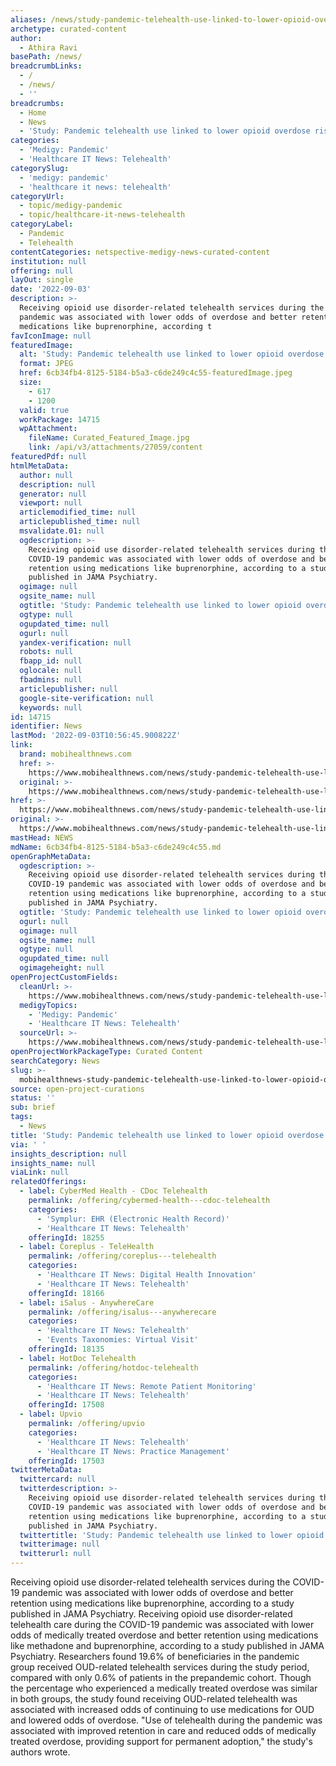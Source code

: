 ```yaml
---
aliases: /news/study-pandemic-telehealth-use-linked-to-lower-opioid-overdose-risk
archetype: curated-content
author:
  - Athira Ravi
basePath: /news/
breadcrumbLinks:
  - /
  - /news/
  - ''
breadcrumbs:
  - Home
  - News
  - 'Study: Pandemic telehealth use linked to lower opioid overdose risk'
categories:
  - 'Medigy: Pandemic'
  - 'Healthcare IT News: Telehealth'
categorySlug:
  - 'medigy: pandemic'
  - 'healthcare it news: telehealth'
categoryUrl:
  - topic/medigy-pandemic
  - topic/healthcare-it-news-telehealth
categoryLabel:
  - Pandemic
  - Telehealth
contentCategories: netspective-medigy-news-curated-content
institution: null
offering: null
layOut: single
date: '2022-09-03'
description: >-
  Receiving opioid use disorder-related telehealth services during the COVID-19
  pandemic was associated with lower odds of overdose and better retention using
  medications like buprenorphine, according t
favIconImage: null
featuredImage:
  alt: 'Study: Pandemic telehealth use linked to lower opioid overdose risk'
  format: JPEG
  href: 6cb34fb4-8125-5184-b5a3-c6de249c4c55-featuredImage.jpeg
  size:
    - 617
    - 1200
  valid: true
  workPackage: 14715
  wpAttachment:
    fileName: Curated_Featured_Image.jpg
    link: /api/v3/attachments/27059/content
featuredPdf: null
htmlMetaData:
  author: null
  description: null
  generator: null
  viewport: null
  articlemodified_time: null
  articlepublished_time: null
  msvalidate.01: null
  ogdescription: >-
    Receiving opioid use disorder-related telehealth services during the
    COVID-19 pandemic was associated with lower odds of overdose and better
    retention using medications like buprenorphine, according to a study
    published in JAMA Psychiatry.
  ogimage: null
  ogsite_name: null
  ogtitle: 'Study: Pandemic telehealth use linked to lower opioid overdose risk'
  ogtype: null
  ogupdated_time: null
  ogurl: null
  yandex-verification: null
  robots: null
  fbapp_id: null
  oglocale: null
  fbadmins: null
  articlepublisher: null
  google-site-verification: null
  keywords: null
id: 14715
identifier: News
lastMod: '2022-09-03T10:56:45.900822Z'
link:
  brand: mobihealthnews.com
  href: >-
    https://www.mobihealthnews.com/news/study-pandemic-telehealth-use-linked-lower-opioid-overdose-risk
  original: >-
    https://www.mobihealthnews.com/news/study-pandemic-telehealth-use-linked-lower-opioid-overdose-risk
href: >-
  https://www.mobihealthnews.com/news/study-pandemic-telehealth-use-linked-lower-opioid-overdose-risk
original: >-
  https://www.mobihealthnews.com/news/study-pandemic-telehealth-use-linked-lower-opioid-overdose-risk
mastHead: NEWS
mdName: 6cb34fb4-8125-5184-b5a3-c6de249c4c55.md
openGraphMetaData:
  ogdescription: >-
    Receiving opioid use disorder-related telehealth services during the
    COVID-19 pandemic was associated with lower odds of overdose and better
    retention using medications like buprenorphine, according to a study
    published in JAMA Psychiatry.
  ogtitle: 'Study: Pandemic telehealth use linked to lower opioid overdose risk'
  ogurl: null
  ogimage: null
  ogsite_name: null
  ogtype: null
  ogupdated_time: null
  ogimageheight: null
openProjectCustomFields:
  cleanUrl: >-
    https://www.mobihealthnews.com/news/study-pandemic-telehealth-use-linked-lower-opioid-overdose-risk
  medigyTopics:
    - 'Medigy: Pandemic'
    - 'Healthcare IT News: Telehealth'
  sourceUrl: >-
    https://www.mobihealthnews.com/news/study-pandemic-telehealth-use-linked-lower-opioid-overdose-risk
openProjectWorkPackageType: Curated Content
searchCategory: News
slug: >-
  mobihealthnews-study-pandemic-telehealth-use-linked-to-lower-opioid-overdose-risk
source: open-project-curations
status: ''
sub: brief
tags:
  - News
title: 'Study: Pandemic telehealth use linked to lower opioid overdose risk'
via: ' '
insights_description: null
insights_name: null
viaLink: null
relatedOfferings:
  - label: CyberMed Health - CDoc Telehealth
    permalink: /offering/cybermed-health---cdoc-telehealth
    categories:
      - 'Symplur: EHR (Electronic Health Record)'
      - 'Healthcare IT News: Telehealth'
    offeringId: 18255
  - label: Coreplus - TeleHealth
    permalink: /offering/coreplus---telehealth
    categories:
      - 'Healthcare IT News: Digital Health Innovation'
      - 'Healthcare IT News: Telehealth'
    offeringId: 18166
  - label: iSalus - AnywhereCare
    permalink: /offering/isalus---anywherecare
    categories:
      - 'Healthcare IT News: Telehealth'
      - 'Events Taxonomies: Virtual Visit'
    offeringId: 18135
  - label: HotDoc Telehealth
    permalink: /offering/hotdoc-telehealth
    categories:
      - 'Healthcare IT News: Remote Patient Monitoring'
      - 'Healthcare IT News: Telehealth'
    offeringId: 17508
  - label: Upvio
    permalink: /offering/upvio
    categories:
      - 'Healthcare IT News: Telehealth'
      - 'Healthcare IT News: Practice Management'
    offeringId: 17503
twitterMetaData:
  twittercard: null
  twitterdescription: >-
    Receiving opioid use disorder-related telehealth services during the
    COVID-19 pandemic was associated with lower odds of overdose and better
    retention using medications like buprenorphine, according to a study
    published in JAMA Psychiatry.
  twittertitle: 'Study: Pandemic telehealth use linked to lower opioid overdose risk'
  twitterimage: null
  twitterurl: null
---
```

<p>Receiving opioid use disorder-related telehealth services during the COVID-19 pandemic was associated with lower odds of overdose and better retention using medications like buprenorphine, according to a study published in JAMA Psychiatry.
Receiving opioid use disorder-related telehealth care during the COVID-19 pandemic was associated with lower odds of medically treated overdose and better retention using medications like methadone and buprenorphine, according to a study published in JAMA Psychiatry.
Researchers found 19.6% of beneficiaries in the pandemic group received OUD-related telehealth services during the study period, compared with only 0.6% of patients in the prepandemic cohort.
Though the percentage who experienced a medically treated overdose was similar in both groups, the study found receiving OUD-related telehealth was associated with increased odds of continuing to use medications for OUD and lowered odds of overdose.
"Use of telehealth during the pandemic was associated with improved retention in care and reduced odds of medically treated overdose, providing support for permanent adoption," the study's authors wrote.</p>